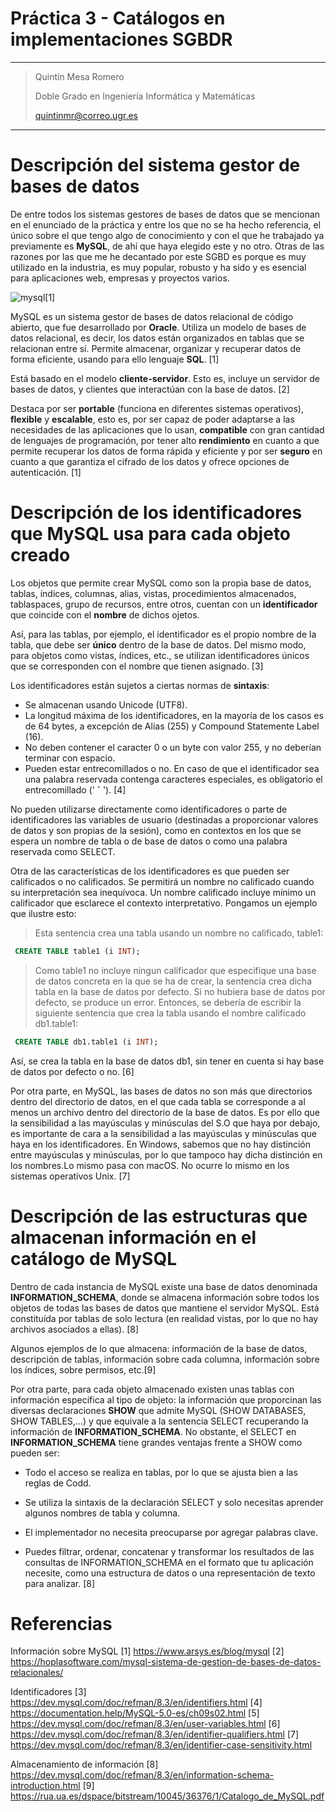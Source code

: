 # **Práctica 3 - Catálogos en implementaciones SGBDR**
----------------------
> Quintín Mesa Romero
>
> Doble Grado en Ingeniería Informática y Matemáticas
> 
> quintinmr@correo.ugr.es
----------------------

# Descripción del sistema gestor de bases de datos

De entre todos los sistemas gestores de bases de datos que se mencionan en el enunciado de la práctica y entre los que no se ha hecho referencia, el único sobre el que tengo algo de conocimiento y con el que he trabajado ya previamente es **MySQL**, de ahí que haya elegido este y no otro. Otras de las razones por las que me he decantado por este SGBD es porque es muy utilizado en la industria, es muy popular, robusto y ha sido y es esencial para aplicaciones web, empresas y proyectos varios.

![mysql](mysql.png)[1]

MySQL es un sistema gestor de bases de datos relacional de código abierto, que fue desarrollado por **Oracle**. Utiliza un modelo de bases de datos relacional, es decir, los datos están organizados en tablas que se relacionan entre sí. Permite almacenar, organizar y recuperar datos de forma eficiente, usando para ello lenguaje **SQL**. [1] 

Está basado en el modelo **cliente-servidor**. Esto es, incluye un servidor de bases de datos, y clientes que interactúan con la base de datos. [2] 

Destaca por ser **portable** (funciona en diferentes sistemas operativos), **flexible** y **escalable**, esto es, por ser capaz de poder adaptarse a las necesidades de las aplicaciones que lo usan, **compatible** con gran cantidad de lenguajes de programación, por tener alto **rendimiento** en cuanto a que permite recuperar los datos de forma rápida y eficiente y por ser **seguro** en cuanto a que garantiza el cifrado de los datos y ofrece opciones de autenticación. [1]

# Descripción de los identificadores que MySQL usa para cada objeto creado

Los objetos que permite crear MySQL como son la propia base de datos, tablas, índices, columnas, alias, vistas, procedimientos almacenados, tablaspaces, grupo de recursos, entre otros, cuentan con un **identificador** que coincide con el **nombre** de dichos ojetos. 

Así, para las tablas, por ejemplo, el identificador es el propio nombre de la tabla, que debe ser **único** dentro de la base de datos. Del mismo modo, para objetos como vistas, índices, etc., se utilizan identificadores únicos que se corresponden con el nombre que tienen asignado. [3]

Los identificadores están sujetos a ciertas normas de **sintaxis**: 

* Se almacenan usando Unicode (UTF8).
* La longitud máxima de los identificadores, en la mayoría de los casos es de 64 bytes, a excepción de Alias (255) y Compound Statemente Label (16).
* No deben contener el caracter 0 o un byte con valor 255, y no deberían terminar con espacio.
* Pueden estar entrecomillados o no. En caso de que el identificador sea una palabra reservada contenga caracteres especiales, es obligatorio el entrecomillado (' **`** '). [4]

No pueden utilizarse directamente como identificadores o parte de identificadores las variables de usuario (destinadas a proporcionar valores de datos y son propias de la sesión), como en contextos en los que se espera un nombre de tabla o de base de datos o como una palabra reservada como SELECT.

Otra de las características de los identificadores es que pueden ser calificados o no calificados. Se permitirá un nombre no calificado cuando su interpretación sea inequívoca. Un nombre calificado incluye mínimo un calificador que esclarece el contexto interpretativo.
Pongamos un ejemplo que ilustre esto:

> Esta sentencia crea una tabla usando un nombre no calificado, table1:

```sql
 CREATE TABLE table1 (i INT);
```
> Como table1 no incluye ningun calificador que especifique una base de datos concreta en la que se ha de crear, la sentencia crea dicha tabla en la base de datos por defecto. Si no hubiera base de datos por defecto, se produce un error. Entonces, se debería de escribir la siguiente sentencia que crea la tabla usando el nombre calificado db1.table1:

```sql
 CREATE TABLE db1.table1 (i INT);
```
Así, se crea la tabla en la base de datos db1, sin tener en cuenta si hay base de datos por defecto o no. [6]

Por otra parte, en MySQL, las bases de datos no son más que directorios dentro del directorio de datos, en el que cada tabla se corresponde a al menos un archivo dentro del directorio de la base de datos. Es por ello que la sensibilidad a las mayúsculas y minúsculas del S.O que haya por debajo, es importante de cara a la sensibilidad a las mayúsculas y minúsculas que haya en los identificadores. 
En Windows, sabemos que no hay distinción entre mayúsculas y minúsculas, por lo que tampoco hay dicha distinción en los nombres.Lo mismo pasa con macOS. No ocurre lo mismo en los sistemas operativos Unix. [7]

# Descripción de las estructuras que almacenan información en el catálogo de MySQL

Dentro de cada instancia de MySQL existe una base de datos denominada **INFORMATION_SCHEMA**, donde se almacena información sobre todos los objetos de todas las bases de datos que mantiene el servidor MySQL. Está constituída por tablas de solo lectura (en realidad vistas, por lo que no hay archivos asociados a ellas). [8]

Algunos ejemplos de lo que almacena: información de la base de datos, descripción de tablas, información sobre cada columna, información sobre los índices, sobre permisos, etc.[9]

Por otra parte, para cada objeto almacenado existen unas tablas con información específica al tipo de objeto: la información que proporcinan las diversas declaraciones **SHOW** que admite MySQL (SHOW DATABASES, SHOW TABLES,...) y que equivale a la sentencia SELECT recuperando la información de **INFORMATION_SCHEMA**. No obstante, el SELECT en **INFORMATION_SCHEMA** tiene grandes ventajas frente a SHOW como pueden ser:

- Todo el acceso se realiza en tablas, por lo que se ajusta bien a las reglas de Codd.

- Se utiliza la sintaxis de la declaración SELECT y solo necesitas aprender algunos nombres de tabla y columna.

- El implementador no necesita preocuparse por agregar palabras clave.

- Puedes filtrar, ordenar, concatenar y transformar los resultados de las consultas de INFORMATION_SCHEMA en el formato que tu aplicación necesite, como una estructura de datos o una representación de texto para analizar. [8]


# Referencias

Información sobre MySQL
[1] https://www.arsys.es/blog/mysql
[2] https://hoplasoftware.com/mysql-sistema-de-gestion-de-bases-de-datos-relacionales/

Identificadores
[3] https://dev.mysql.com/doc/refman/8.3/en/identifiers.html 
[4] https://documentation.help/MySQL-5.0-es/ch09s02.html
[5] https://dev.mysql.com/doc/refman/8.3/en/user-variables.html
[6] https://dev.mysql.com/doc/refman/8.3/en/identifier-qualifiers.html
[7] https://dev.mysql.com/doc/refman/8.3/en/identifier-case-sensitivity.html

Almacenamiento de información
[8] https://dev.mysql.com/doc/refman/8.3/en/information-schema-introduction.html
[9] https://rua.ua.es/dspace/bitstream/10045/36376/1/Catalogo_de_MySQL.pdf